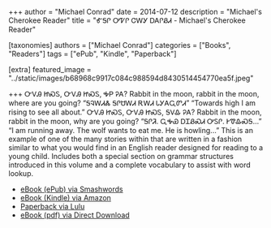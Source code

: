 +++
author = "Michael Conrad"
date = 2014-07-12
description = "Michael's Cherokee Reader"
title = "ᎹᎦᎵ ᎤᏤᎵ ᏣᎳᎩ ᎠᎪᎵᏰᏗ - Michael's Cherokee Reader"

[taxonomies]
authors = ["Michael Conrad"]
categories = ["Books", "Readers"]
tags = ["ePub", "Kindle", "Paperback"]

[extra]
featured_image = "../static/images/b68968c9917c084c988594d8430514454770ea5f.jpeg"

+++
ᏅᏙᎯ ᏥᏍᏚ, ᏅᏙᎯ ᏥᏍᏚ, ᎭᏢ ᎮᎪ? Rabbit in the moon, rabbit in the moon, where are you going? “ᎦᎸᎳᏗᏜ ᎦᎵᏌᎳᏗ ᎡᎳᏗ ᏓᎩᎪᏩᏛᏗ” “Towards high I am rising to see all about.” ᏅᏙᎯ ᏥᏍᏚ, ᏅᏙᎯ ᏥᏍᏚ, ᎦᏙᎲ ᎮᎪ? Rabbit in the moon, rabbit in the moon, why are you going? “ᎦᎵᏘ. ᏩᎭᏯ ᎠᏆᏰᏍᏗ ᎤᏚᎵ. ᎨᏡᎲᏍᎦ...” “I am running away. The wolf wants to eat me. He is howling...” This is an example of one of the many stories within that are written in a fashion similar to what you would find in an English reader designed for reading to a young child. Includes both a special section on grammar structures introduced in this volume and a complete vocabulary to assist with word lookup.

* [eBook (ePub) via Smashwords](https://www.smashwords.com/books/view/457366)
* [eBook (Kindle) via Amazon](https://www.amazon.com/dp/B00LR7UBVS)
* [Paperback via Lulu](http://www.lulu.com/shop/michael-joyner/michaels-cherokee-reader-%E1%8E%B9%E1%8E%A6%E1%8E%B5-%E1%8E%A4%E1%8F%A4%E1%8E%B5-%E1%8F%A3%E1%8E%B3%E1%8E%A9-%E1%8E%A0%E1%8E%AA%E1%8E%B5%E1%8F%B0%E1%8F%97/paperback/product-21717285.html)
* [eBook (pdf) via Direct Download](/pdf-downloads/Michaels-Cherokee-Reader.pdf)